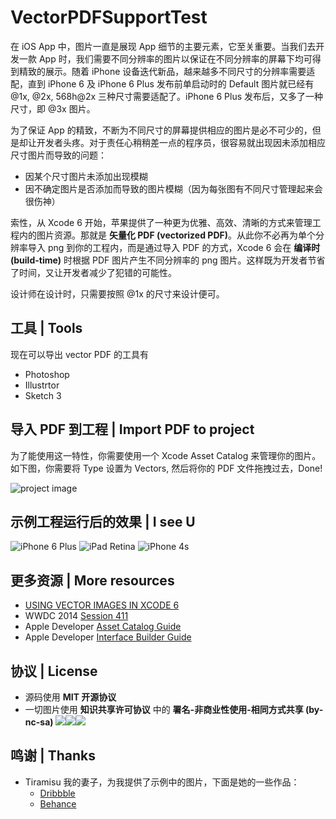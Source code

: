 # VectorPDFSupportTest

在 iOS App 中，图片一直是展现 App 细节的主要元素，它至关重要。当我们去开发一款 App 时，我们需要不同分辨率的图片以保证在不同分辨率的屏幕下均可得到精致的展示。随着 iPhone 设备迭代新品，越来越多不同尺寸的分辨率需要适配，直到 iPhone 6 及 iPhone 6 Plus 发布前单启动时的 Default 图片就已经有 @1x, @2x, 568h@2x 三种尺寸需要适配了。iPhone 6 Plus 发布后，又多了一种尺寸，即 @3x 图片。

为了保证 App 的精致，不断为不同尺寸的屏幕提供相应的图片是必不可少的，但是却让开发者头疼。对于责任心稍稍差一点的程序员，很容易就出现因未添加相应尺寸图片而导致的问题：

- 因某个尺寸图片未添加出现模糊
- 因不确定图片是否添加而导致的图片模糊（因为每张图有不同尺寸管理起来会很伤神）

索性，从 Xcode 6 开始，苹果提供了一种更为优雅、高效、清晰的方式来管理工程内的图片资源。那就是 **矢量化 PDF (vectorized PDF)**。从此你不必再为单个分辨率导入 png 到你的工程内，而是通过导入 PDF 的方式，Xcode 6 会在 **编译时 (build-time)** 时根据 PDF 图片产生不同分辨率的 png 图片。这样既为开发者节省了时间，又让开发者减少了犯错的可能性。

设计师在设计时，只需要按照 @1x 的尺寸来设计便可。

## 工具 | Tools

现在可以导出 vector PDF 的工具有

- Photoshop
- Illustrtor
- Sketch 3

## 导入 PDF 到工程 | Import PDF to project

为了能使用这一特性，你需要使用一个 Xcode Asset Catalog 来管理你的图片。如下图，你需要将 Type 设置为 Vectors, 然后将你的 PDF 文件拖拽过去，Done!

![project image](https://raw.githubusercontent.com/0dayZh/VectorPDFSupportTest/master/project.png)

## 示例工程运行后的效果 | I see U

![iPhone 6 Plus](https://raw.githubusercontent.com/0dayZh/VectorPDFSupportTest/master/iPhone%206%20Plus.png)
![iPad Retina](https://raw.githubusercontent.com/0dayZh/VectorPDFSupportTest/master/iPad%20Retina.png)
![iPhone 4s](https://raw.githubusercontent.com/0dayZh/VectorPDFSupportTest/master/iPhone%204s.png)


## 更多资源 | More resources

- [USING VECTOR IMAGES IN XCODE 6](http://martiancraft.com/blog/2014/09/vector-images-xcode6/)
- WWDC 2014 [Session 411](https://developer.apple.com/videos/wwdc/2014/#411)
- Apple Developer [Asset Catalog Guide](https://developer.apple.com/library/ios/recipes/xcode_help-image_catalog-1.0/Recipe.html)
- Apple Developer [Interface Builder Guide](https://developer.apple.com/library/prerelease/ios/recipes/xcode_help-interface_builder/chapters/AboutInterfaceBuilder.html#//apple_ref/doc/uid/TP40009971-CH38-SW1)

## 协议 | License

- 源码使用 **MIT 开源协议**
- 一切图片使用 **知识共享许可协议** 中的 **署名-非商业性使用-相同方式共享 (by-nc-sa)** ![](http://creativecommons.org/icons/by/standard.gif)![](http://creativecommons.org/icons/nc/standard.gif)![](http://creativecommons.org/icons/sa/standard.gif)

## 鸣谢 | Thanks

- Tiramisu 我的妻子，为我提供了示例中的图片，下面是她的一些作品：
	- [Dribbble](http://dribbble.com/misu)
	- [Behance](http://behance.net/tiramisu0801)